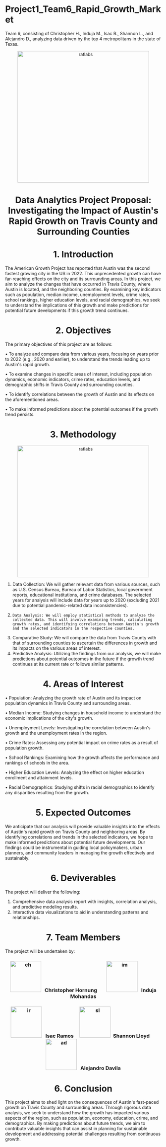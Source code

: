 # Project1_Team6_Rapid_Growth_Market
Team 6, consisting of Christopher H., Induja M., Isac R., Shannon L., and Alejandro D., analyzing data driven by the top  4 metropolitans  in the state of Texas. 

<p align="center">
<img width="424" alt="ratlabs" src=https://github.com/alejandro-davila/Matplotlib_Module5/assets/135288005/fc946ef6-71c7-41c9-b826-d9fa86869726>


<h1 align="center">Data Analytics Project Proposal:  Investigating the Impact of Austin's Rapid Growth on Travis County and Surrounding Counties</h1>

<h1 align="center">1. Introduction</h1>

The American Growth Project has reported that Austin was the second fastest growing city in the US in 2022. This unprecedented growth can have far-reaching effects on the city and its surrounding areas. In this project, we aim to analyze the changes that have occurred in Travis County, where Austin is located, and the neighboring counties. By examining key indicators such as population, median income, unemployment levels, crime rates, school rankings, higher education levels, and racial demographics, we seek to understand the implications of this growth and make predictions for potential future developments if this growth trend continues.

<h1 align="center">2. Objectives</h1>

The primary objectives of this project are as follows:

•    To analyze and compare data from various years, focusing on years prior to 2022 (e.g., 2020 and earlier), to understand the trends leading up to Austin's rapid growth.

•    To examine changes in specific areas of interest, including population dynamics, economic indicators, crime rates, education levels, and demographic shifts in Travis County and surrounding counties.

•    To identify correlations between the growth of Austin and its effects on the aforementioned areas.

•    To make informed predictions about the potential outcomes if the growth trend persists.

<h1 align="center">3. Methodology</h1>

<p align="center">
<img width="424" alt="ratlabs" src=https://github.com/alejandro-davila/Matplotlib_Module5/assets/135288005/66362c83-fc41-4868-9aab-9a2bd76623ae>

1.    Data Collection: We will gather relevant data from various sources, such as U.S. Census Bureau, Bureau of Labor Statistics, local government reports, educational institutions, and crime databases. The selected years for analysis will include data for years up to 2020 (excluding 2021 due to potential pandemic-related data inconsistencies).
2.     Data Analysis: We will employ statistical methods to analyze the collected data. This will involve examining trends, calculating growth rates, and identifying correlations between Austin's growth and the selected indicators in the respective counties.
3.    Comparative Study: We will compare the data from Travis County with that of surrounding counties to ascertain the differences in growth and its impacts on the various areas of interest.
4.    Predictive Analysis: Utilizing the findings from our analysis, we will make predictions about potential outcomes in the future if the growth trend continues at its current rate or follows similar patterns.


<h1 align="center">4. Areas of Interest</h1>

•    Population: Analyzing the growth rate of Austin and its impact on population dynamics in Travis County and surrounding areas.

•    Median Income: Studying changes in household income to understand the economic implications of the city's growth.

•    Unemployment Levels: Investigating the correlation between Austin's growth and the unemployment rates in the region.

•    Crime Rates: Assessing any potential impact on crime rates as a result of population growth.

•    School Rankings: Examining how the growth affects the performance and rankings of schools in the area.

•    Higher Education Levels: Analyzing the effect on higher education enrollment and attainment levels.

•    Racial Demographics: Studying shifts in racial demographics to identify any disparities resulting from the growth.


<h1 align="center">5. Expected Outcomes</h1>

We anticipate that our analysis will provide valuable insights into the effects of Austin's rapid growth on Travis County and neighboring areas. By identifying correlations and trends in the selected indicators, we hope to make informed predictions about potential future developments. Our findings could be instrumental in guiding local policymakers, urban planners, and community leaders in managing the growth effectively and sustainably.

<h1 align="center">6. Deviverables</h1>

The project will deliver the following:

1.    Comprehensive data analysis report with insights, correlation analysis, and predictive modeling results.
2.    Interactive data visualizations to aid in understanding patterns and relationships.


<h1 align="center">7. Team Members</h1>

The project will be undertaken by: 

<h3 align="center">
  <img width="100" alt="ch" src=https://github.com/alejandro-davila/Matplotlib_Module5/assets/135288005/9059bb2c-5f9f-4c5f-99cf-0fabd9850c7d>&nbsp;&nbsp;&nbsp;Christopher Hornung &nbsp;&nbsp; &nbsp; &nbsp;&nbsp;<img width="100" alt="im" src=https://github.com/alejandro-davila/Matplotlib_Module5/assets/135288005/4a080126-b1f9-4c63-aa7b-e64ecf3b3891>&nbsp;&nbsp;&nbsp;Induja Mohandas 
  

<h3 align="center">
  <img width="100" alt="ir" src=https://github.com/alejandro-davila/Matplotlib_Module5/assets/135288005/b442783a-c4c5-4227-abf3-515ad114e539>&nbsp;&nbsp;&nbsp;Isac Ramos&nbsp;&nbsp;&nbsp;&nbsp;&nbsp;<img width="100" alt="sl" src=https://github.com/alejandro-davila/Matplotlib_Module5/assets/135288005/8f92d55c-1471-474b-b104-305582ef9bec>&nbsp;&nbsp;Shannon Lloyd &nbsp;&nbsp;&nbsp;&nbsp;<img width="100" alt="ad" src=https://github.com/alejandro-davila/Matplotlib_Module5/assets/135288005/d6248e88-63ea-4252-aebb-3656284d2c9e>&nbsp;&nbsp;&nbsp;Alejandro Davila

<h1 align="center">6. Conclusion</h1>

This project aims to shed light on the consequences of Austin's fast-paced growth on Travis County and surrounding areas. Through rigorous data analysis, we seek to understand how the growth has impacted various aspects of the region, such as population, economy, education, crime, and demographics. By making predictions about future trends, we aim to contribute valuable insights that can assist in planning for sustainable development and addressing potential challenges resulting from continuous growth.



